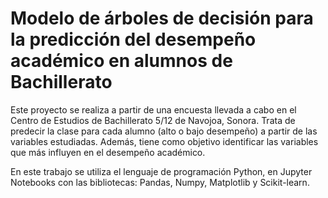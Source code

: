
# Modelo de árboles de decisión para la predicción del desempeño académico en alumnos de Bachillerato

Este proyecto se realiza a partir de una encuesta llevada a cabo en el Centro de Estudios de Bachillerato 5/12 de Navojoa, Sonora. Trata de predecir la clase para cada alumno (alto o bajo desempeño) a partir de las variables estudiadas.
Además, tiene como objetivo identificar las variables que más influyen en el desempeño académico.

En este trabajo se utiliza el lenguaje de programación Python, en Jupyter Notebooks con las bibliotecas: Pandas, Numpy, Matplotlib y Scikit-learn.


